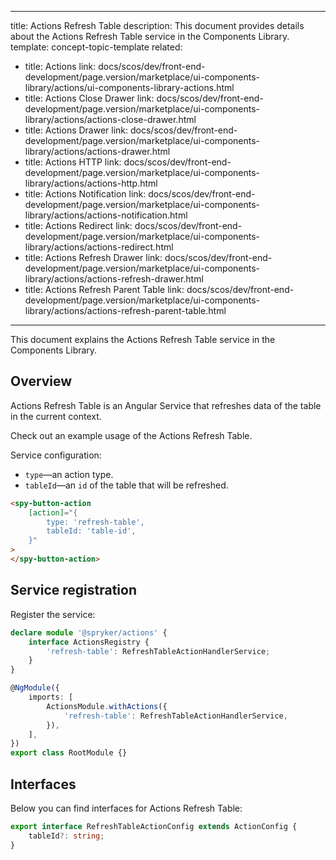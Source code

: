  
---
title: Actions Refresh Table
description: This document provides details about the Actions Refresh Table service in the Components Library.
template: concept-topic-template
related:
  - title: Actions
    link: docs/scos/dev/front-end-development/page.version/marketplace/ui-components-library/actions/ui-components-library-actions.html
  - title: Actions Close Drawer
    link: docs/scos/dev/front-end-development/page.version/marketplace/ui-components-library/actions/actions-close-drawer.html
  - title: Actions Drawer
    link: docs/scos/dev/front-end-development/page.version/marketplace/ui-components-library/actions/actions-drawer.html
  - title: Actions HTTP
    link: docs/scos/dev/front-end-development/page.version/marketplace/ui-components-library/actions/actions-http.html
  - title: Actions Notification
    link: docs/scos/dev/front-end-development/page.version/marketplace/ui-components-library/actions/actions-notification.html
  - title: Actions Redirect
    link: docs/scos/dev/front-end-development/page.version/marketplace/ui-components-library/actions/actions-redirect.html
  - title: Actions Refresh Drawer
    link: docs/scos/dev/front-end-development/page.version/marketplace/ui-components-library/actions/actions-refresh-drawer.html
  - title: Actions Refresh Parent Table
    link: docs/scos/dev/front-end-development/page.version/marketplace/ui-components-library/actions/actions-refresh-parent-table.html
---

This document explains the Actions Refresh Table service in the Components Library.

## Overview

Actions Refresh Table is an Angular Service that refreshes data of the table in the current context.

Check out an example usage of the Actions Refresh Table.

Service configuration:

- `type`—an action type.  
- `tableId`—an `id` of the table that will be refreshed.  

```html
<spy-button-action
    [action]="{
        type: 'refresh-table',
        tableId: 'table-id',
    }"
>
</spy-button-action>
```

## Service registration

Register the service:

```ts
declare module '@spryker/actions' {
    interface ActionsRegistry {
        'refresh-table': RefreshTableActionHandlerService;
    }
}

@NgModule({
    imports: [
        ActionsModule.withActions({
            'refresh-table': RefreshTableActionHandlerService,
        }),
    ],
})
export class RootModule {}
```

## Interfaces

Below you can find interfaces for Actions Refresh Table:

```ts
export interface RefreshTableActionConfig extends ActionConfig {
    tableId?: string;
}
```
